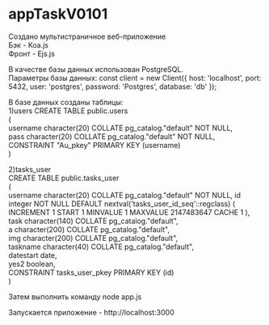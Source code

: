 # appTaskV0101  
Создано мультистраничное веб-приложение  
Бэк - Koa.js  
Фронт - Ejs.js  

В качестве базы данных использован PostgreSQL.  
Параметры базы данных: const client = new Client({ host: 'localhost', port: 5432, user: 'postgres', password: 'Postgres', database: 'db' }); 

В базе данных созданы таблицы:   
1)users 
CREATE TABLE public.users  
(  
    username character(20) COLLATE pg_catalog."default" NOT NULL,  
    pass character(20) COLLATE pg_catalog."default" NOT NULL,  
    CONSTRAINT "Au_pkey" PRIMARY KEY (username)  
)    

2)tasks_user  
CREATE TABLE public.tasks_user  
(  
    username character(20) COLLATE pg_catalog."default" NOT NULL, 
    id integer NOT NULL DEFAULT nextval('tasks_user_id_seq'::regclass) ( INCREMENT 1 START 1 MINVALUE 1 MAXVALUE 2147483647 CACHE 1 ),  
    task character(140) COLLATE pg_catalog."default",  
    a character(200) COLLATE pg_catalog."default",  
    img character(200) COLLATE pg_catalog."default",  
    taskname character(40) COLLATE pg_catalog."default",  
    datestart date,  
    yes2 boolean,  
    CONSTRAINT tasks_user_pkey PRIMARY KEY (id)  
)  

Затем выполнить команду
node app.js

Запускается приложение - http://localhost:3000
